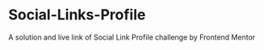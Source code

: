 # Social-Links-Profile
A solution and live link of Social Link Profile challenge by Frontend Mentor
